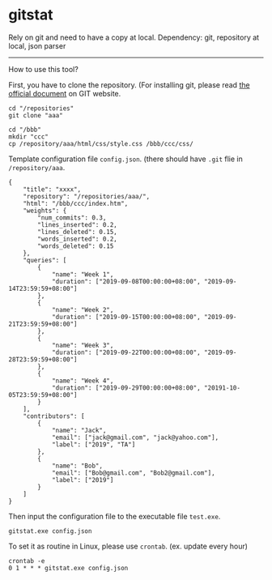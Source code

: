 # gitstat

Rely on git and need to have a copy at local.
Dependency: git, repository at local, json parser

---

How to use this tool?

First, you have to clone the repository. (For installing git, please read [the official document](https://git-scm.com/book/en/v2/Getting-Started-Installing-Git) on GIT website.

```
cd "/repositories"
git clone "aaa"

cd "/bbb"
mkdir "ccc"
cp /repository/aaa/html/css/style.css /bbb/ccc/css/
```

Template configuration file `config.json`. (there should have `.git` flie in `/repository/aaa`.

```
{
    "title": "xxxx",
    "repository": "/repositories/aaa/",
    "html": "/bbb/ccc/index.htm",
    "weights": {
        "num_commits": 0.3,
        "lines_inserted": 0.2,
        "lines_deleted": 0.15,
        "words_inserted": 0.2,
        "words_deleted": 0.15
    },
    "queries": [
        {
            "name": "Week 1",
            "duration": ["2019-09-08T00:00:00+08:00", "2019-09-14T23:59:59+08:00"]
        },
        {
            "name": "Week 2",
            "duration": ["2019-09-15T00:00:00+08:00", "2019-09-21T23:59:59+08:00"]
        },
        {
            "name": "Week 3",
            "duration": ["2019-09-22T00:00:00+08:00", "2019-09-28T23:59:59+08:00"]
        },
        {
            "name": "Week 4",
            "duration": ["2019-09-29T00:00:00+08:00", "20191-10-05T23:59:59+08:00"]
        }
    ],
    "contributors": [
        {
            "name": "Jack",
            "email": ["jack@gmail.com", "jack@yahoo.com"],
            "label": ["2019", "TA"]
        },
        {
            "name": "Bob",
            "email": ["Bob@gmail.com", "Bob2@gmail.com"],
            "label": ["2019"]
        }
    ]
}
```

Then input the configuration file to the executable file `test.exe`.

```
gitstat.exe config.json
```

To set it as routine in Linux, please use `crontab`. (ex. update every hour)

```
crontab -e
0 1 * * * gitstat.exe config.json
```